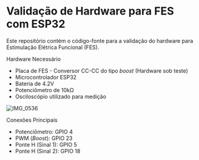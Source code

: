 # Validação de Hardware para FES com ESP32

Este repositório contém o código-fonte para a validação do hardware para Estimulação Elétrica Funcional (FES).

Hardware Necessário
* Placa de FES - Conversor CC-CC do tipo *boost* (Hardware sob teste)
* Microcontrolador ESP32
* Bateria de 4.2V
* Potenciômetro de 10kΩ
* Osciloscópio utilizado para medição

 ![IMG_0536](https://github.com/user-attachments/assets/4aa8f1a5-53cc-414b-a9ce-32cdfc0acb08)

Conexões Principais
* Potenciômetro: GPIO 4
* PWM (*Boost*): GPIO 23
* Ponte H (Sinal 1): GPIO 5
* Ponte H (Sinal 2): GPIO 18
